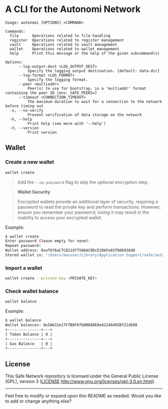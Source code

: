 # A CLI for the Autonomi Network

```
Usage: autonomi [OPTIONS] <COMMAND>

Commands:
  file      Operations related to file handling
  register  Operations related to register management
  vault     Operations related to vault management
  wallet    Operations related to wallet management
  help      Print this message or the help of the given subcommand(s)

Options:
      --log-output-dest <LOG_OUTPUT_DEST>
          Specify the logging output destination. [default: data-dir]
      --log-format <LOG_FORMAT>
          Specify the logging format.
      --peer <multiaddr>
          Peer(s) to use for bootstrap, in a 'multiaddr' format containing the peer ID [env: SAFE_PEERS=]
      --timeout <CONNECTION_TIMEOUT>
          The maximum duration to wait for a connection to the network before timing out
  -x, --no-verify
          Prevent verification of data storage on the network
  -h, --help
          Print help (see more with '--help')
  -V, --version
          Print version
```

## Wallet

### Create a new wallet

```bash
wallet create
```

> Add the `--no-password` flag to skip the optional encryption step.

> **Wallet Security**
>
> Encrypted wallets provide an additional layer of security, requiring a password to read the private key and perform
> transactions. However, ensure you remember your password; losing it may result in the inability to access your encrypted
> wallet.

Example:

   ```bash
   $ wallet create
   Enter password (leave empty for none):
   Repeat password:
   Wallet address: 0xaf676aC7C821977506AC9DcE28bFe83fb06938d8
   Stored wallet in: "/Users/macuser/Library/Application Support/safe/autonomi/wallets/0xaf676aC7C821977506AC9DcE28bFe83fb06938d8.encrypted"
   ```

### Import a wallet

```bash
wallet create --private-key <PRIVATE_KEY>
```

### Check wallet balance

```bash
wallet balance
```

Example:

   ```bash
   $ wallet balance
   Wallet balances: 0x5A631e17FfB0F07b00D88E0e42246495Bf21d698
   +---------------+---+
   | Token Balance | 0 |
   +---------------+---+
   | Gas Balance   | 0 |
   +---------------+---+
   ```

## License

This Safe Network repository is licensed under the General Public License (GPL), version
3 ([LICENSE](LICENSE) http://www.gnu.org/licenses/gpl-3.0.en.html).

---

Feel free to modify or expand upon this README as needed. Would you like to add or change anything else?
